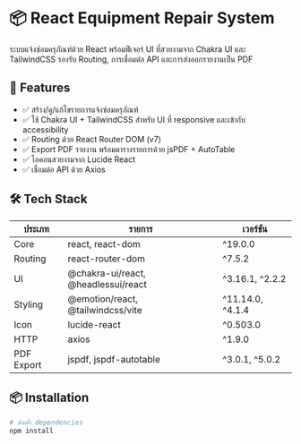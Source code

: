 # 📦 React Equipment Repair System

ระบบแจ้งซ่อมครุภัณฑ์ด้วย React พร้อมฟีเจอร์ UI ที่สวยงามจาก Chakra UI และ TailwindCSS รองรับ Routing, การเชื่อมต่อ API และการส่งออกรายงานเป็น PDF

## 🚀 Features

- ✅ สร้าง/ดู/แก้ไขรายการแจ้งซ่อมครุภัณฑ์
- ✅ ใช้ Chakra UI + TailwindCSS สำหรับ UI ที่ responsive และเข้ากับ accessibility
- ✅ Routing ด้วย React Router DOM (v7)
- ✅ Export PDF รายงาน พร้อมตารางรายการด้วย jsPDF + AutoTable
- ✅ ไอคอนสวยงามจาก Lucide React
- ✅ เชื่อมต่อ API ด้วย Axios

## 🛠️ Tech Stack

| ประเภท | รายการ | เวอร์ชัน |
|--------|--------|----------|
| Core   | react, react-dom | ^19.0.0 |
| Routing | react-router-dom | ^7.5.2 |
| UI     | @chakra-ui/react, @headlessui/react | ^3.16.1, ^2.2.2 |
| Styling | @emotion/react, @tailwindcss/vite | ^11.14.0, ^4.1.4 |
| Icon   | lucide-react | ^0.503.0 |
| HTTP   | axios | ^1.9.0 |
| PDF Export | jspdf, jspdf-autotable | ^3.0.1, ^5.0.2 |

## 📦 Installation

```bash
# ติดตั้ง dependencies
npm install
